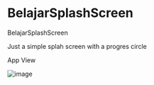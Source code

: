 # BelajarSplashScreen
BelajarSplashScreen

Just a simple splah screen with a progres circle

App View

![image](https://user-images.githubusercontent.com/60178797/75624990-4702d980-5bec-11ea-86ef-bd2c55e5d462.png)
